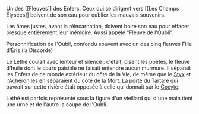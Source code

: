 Un des [[Fleuves]] des Enfers. Ceux qui se dirigent vers [[Les Champs Élysées]] boivent de son eau pour oublier les mauvais souvenirs. 

Les âmes justes, avant la réincarnation, doivent boire son eau pour effacer presque entièrement leur mémoire. Aussi appelé "Fleuve de l'Oubli".

Personnification de l'Oubli, confondu souvent avec un des cinq fleuves
Fille d'Éris (la Discorde) 

Le Léthé coulait avec lenteur et silence : c'était, disent les poètes, le fleuve d'huile dont le cours paisible ne faisait entendre aucun murmure. Il séparait les Enfers de ce monde extérieur du côté de la Vie, de même que le [Styx](https://fr.wikipedia.org/wiki/Styx "Styx") et l'[Achéron](https://fr.wikipedia.org/wiki/Ach%C3%A9ron "Achéron") les en séparaient du côté de la Mort. La porte du [Tartare](https://fr.wikipedia.org/wiki/Tartare_(mythologie) "Tartare (mythologie)") qui ouvrait sur cette rivière était opposée à celle qui donnait sur le [Cocyte](https://fr.wikipedia.org/wiki/Cocyte "Cocyte").

Léthé est parfois représenté sous la figure d'un vieillard qui d'une main tient une urne et de l'autre la coupe de l'Oubli.